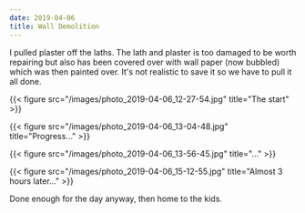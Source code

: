 ```yaml
---
date: 2019-04-06
title: Wall Demolition
---
```


I pulled plaster off the laths. The lath and plaster is too damaged to be worth repairing but also has been covered over with wall paper (now bubbled) which was then painted over. It's not realistic to save it so we have to pull it all done.

{{< figure src="/images/photo_2019-04-06_12-27-54.jpg" title="The start" >}}

{{< figure src="/images/photo_2019-04-06_13-04-48.jpg" title="Progress..." >}}

{{< figure src="/images/photo_2019-04-06_13-56-45.jpg" title="..." >}}

{{< figure src="/images/photo_2019-04-06_15-12-55.jpg" title="Almost 3 hours later..." >}}

Done enough for the day anyway, then home to the kids.
